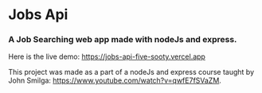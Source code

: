 # Jobs Api

### A Job Searching web app made with nodeJs and express.

Here is the live demo: https://jobs-api-five-sooty.vercel.app

This project was made as a part of a nodeJs and express course taught by John Smilga: https://www.youtube.com/watch?v=qwfE7fSVaZM.
